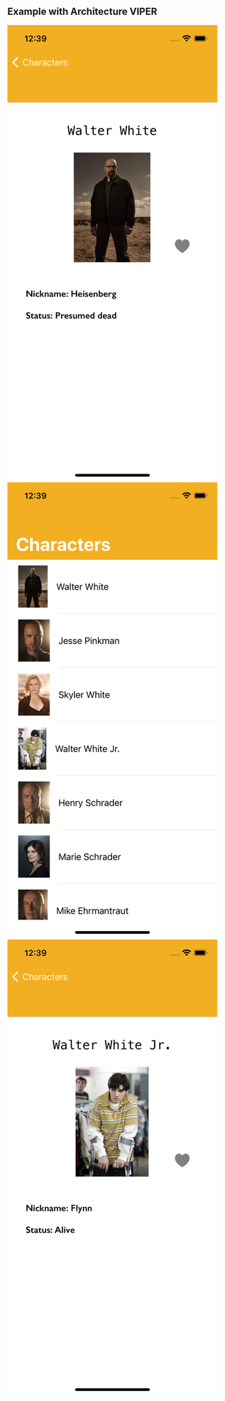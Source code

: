 ## Example with Architecture VIPER

![](images/viper1.png)
![](images/viper2.png)
![](images/viper3.png)

